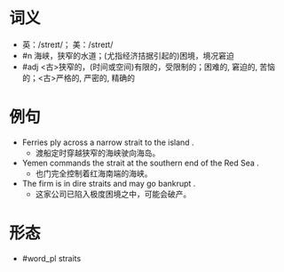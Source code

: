 # 词义
- 英：/streɪt/； 美：/streɪt/
- #n 海峡，狭窄的水道；(尤指经济拮据引起的)困境，境况窘迫
- #adj <古>狭窄的，(时间或空间)有限的，受限制的；困难的, 窘迫的, 苦恼的；<古>严格的, 严密的, 精确的
# 例句
- Ferries ply across a narrow strait to the island .
	- 渡船定时穿越狭窄的海峡驶向海岛。
- Yemen commands the strait at the southern end of the Red Sea .
	- 也门完全控制着红海南端的海峡。
- The firm is in dire straits and may go bankrupt .
	- 这家公司已陷入极度困境之中，可能会破产。
# 形态
- #word_pl straits
